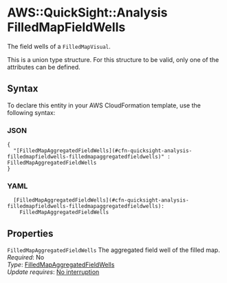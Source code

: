 # AWS::QuickSight::Analysis FilledMapFieldWells<a name="aws-properties-quicksight-analysis-filledmapfieldwells"></a>

The field wells of a `FilledMapVisual`\.

This is a union type structure\. For this structure to be valid, only one of the attributes can be defined\.

## Syntax<a name="aws-properties-quicksight-analysis-filledmapfieldwells-syntax"></a>

To declare this entity in your AWS CloudFormation template, use the following syntax:

### JSON<a name="aws-properties-quicksight-analysis-filledmapfieldwells-syntax.json"></a>

```
{
  "[FilledMapAggregatedFieldWells](#cfn-quicksight-analysis-filledmapfieldwells-filledmapaggregatedfieldwells)" : FilledMapAggregatedFieldWells
}
```

### YAML<a name="aws-properties-quicksight-analysis-filledmapfieldwells-syntax.yaml"></a>

```
  [FilledMapAggregatedFieldWells](#cfn-quicksight-analysis-filledmapfieldwells-filledmapaggregatedfieldwells):
    FilledMapAggregatedFieldWells
```

## Properties<a name="aws-properties-quicksight-analysis-filledmapfieldwells-properties"></a>

`FilledMapAggregatedFieldWells` <a name="cfn-quicksight-analysis-filledmapfieldwells-filledmapaggregatedfieldwells"></a>
The aggregated field well of the filled map\.  
_Required_: No  
_Type_: [FilledMapAggregatedFieldWells](aws-properties-quicksight-analysis-filledmapaggregatedfieldwells.md)  
_Update requires_: [No interruption](https://docs.aws.amazon.com/AWSCloudFormation/latest/UserGuide/using-cfn-updating-stacks-update-behaviors.html#update-no-interrupt)
